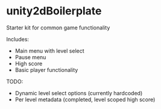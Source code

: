 # unity2dBoilerplate
Starter kit for common game functionality

Includes:
* Main menu with level select
* Pause menu
* High score
* Basic player functionality

TODO:
* Dynamic level select options (currently hardcoded)
* Per level metadata (completed, level scoped high score)



